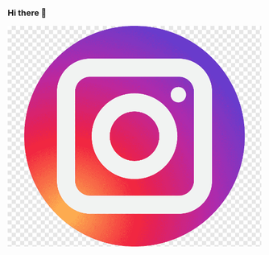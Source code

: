 ### Hi there 👋
[![instagram](https://github.com/ArcPingu/ArcPingu/blob/5a7492027ede1bca9910c4f967b8069c45034ee8/png-transparent-instagram-logo-instagram-facebook-inc-youtube-organization-instagram.png)](https://www.instagram.com/arcanistar75/)

<!--
**ArcPingu/ArcPingu** is a ✨ _special_ ✨ repository because its `README.md` (this file) appears on your GitHub profile.

Here are some ideas to get you started:

- 🔭 I’m currently working on ...
- 🌱 I’m currently learning ...
- 👯 I’m looking to collaborate on ...
- 🤔 I’m looking for help with ...
- 💬 Ask me about ...
- 📫 How to reach me: ...
- 😄 Pronouns: ...
- ⚡ Fun fact: ...
-->
